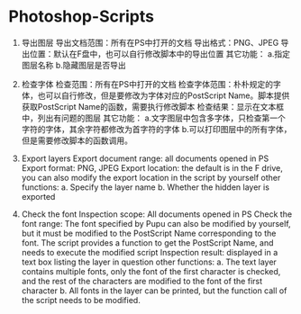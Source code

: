 # Photoshop-Scripts
1. 导出图层
导出文档范围：所有在PS中打开的文档
导出格式：PNG、JPEG
导出位置：默认在F盘中，也可以自行修改脚本中的导出位置
其它功能：
    a.指定图层名称
    b.隐藏图层是否导出

3. 检查字体
检查范围：所有在PS中打开的文档
检查字体范围：朴朴规定的字体，也可以自行修改，但是要修改为字体对应的PostScript Name。脚本提供获取PostScript Name的函数，需要执行修改脚本 
检查结果：显示在文本框中，列出有问题的图层
其它功能：
    a.文字图层中包含多字体，只检查第一个字符的字体，其余字符都修改为首字符的字体
    b.可以打印图层中的所有字体，但是需要修改脚本的函数调用。

1. Export layers
Export document range: all documents opened in PS
Export format: PNG, JPEG
Export location: the default is in the F drive, you can also modify the export location in the script by yourself
other functions:
     a. Specify the layer name
     b. Whether the hidden layer is exported

3. Check the font
Inspection scope: All documents opened in PS
Check the font range: The font specified by Pupu can also be modified by yourself, but it must be modified to the PostScript Name corresponding to the font. The script provides a function to get the PostScript Name, and needs to execute the modified script
Inspection result: displayed in a text box listing the layer in question
other functions:
     a. The text layer contains multiple fonts, only the font of the first character is checked, and the rest of the characters are modified to the font of the first character
     b. All fonts in the layer can be printed, but the function call of the script needs to be modified.
